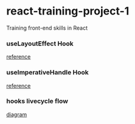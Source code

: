 # react-training-project-1
Training front-end skills in React

### useLayoutEffect Hook
[reference](https://react.dev/reference/react/useLayoutEffect)

### useImperativeHandle Hook
[reference](https://react.dev/reference/react/useImperativeHandle)

### hooks livecycle flow
[diagram](https://github.com/donavon/hook-flow/blob/master/hook-flow.png)
